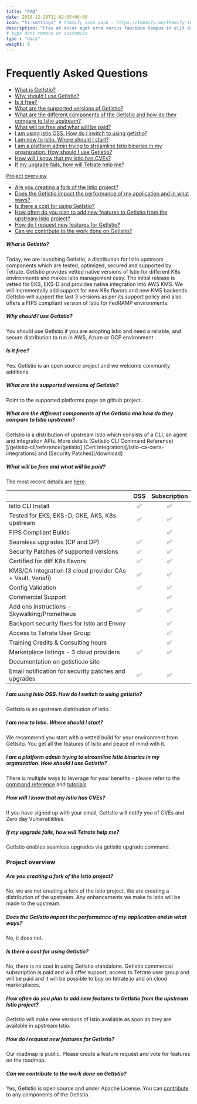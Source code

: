 ```yaml
---
title: "FAQ"
date: 2018-12-28T11:02:05+06:00
icon: "ti-settings" # themify icon pack : https://themify.me/themify-icons
description: "Cras at dolor eget urna varius faucibus tempus in elit dolor sit amet."
# type dont remove or customize
type : "docs"
weight: 8
---
```

# Frequently Asked Questions


- [What is GetIstio?](#what-is-getistio)
- [Why should I use GetIstio?](#why-should-i-use-getistio)
- [Is it free?](#is-it-free)
- [What are the supported versions of GetIstio?](#what-are-the-supported-versions-of-getistio)
- [What are the different components of the GetIstio and how do they compare to Istio upstream?](#what-are-the-different-components-of-the-getistio-and-how-do-they-compare-to-istio-upstream)
- [What will be free and what will be paid?](#what-will-be-free-and-what-will-be-paid)
- [I am using Istio OSS. How do I switch to using getistio?](#i-am-using-istio-oss-how-do-i-switch-to-using-getistio)
- [I am new to Istio. Where should I start?](#i-am-new-to-istio-where-should-i-start)
- [I am a platform admin trying to streamline Istio binaries in my organization. How should I use GetIstio?](#i-am-a-platform-admin-trying-to-streamline-istio-binaries-in-my-organization-how-should-i-use-getistio)
- [How will I know that my Istio has CVEs?](#how-will-i-know-that-my-istio-has-cves)
- [If my upgrade fails, how will Tetrate help me?](#if-my-upgrade-fails-how-will-tetrate-help-me)


[Project overview](#project-overview)
- [Are you creating a fork of the Istio project?](#are-you-creating-a-fork-of-the-istio-project)
- [Does the GetIstio impact the performance of my application and in what ways?](#does-the-getistio-impact-the-performance-of-my-application-and-in-what-ways)
- [Is there a cost for using GetIstio?](#is-there-a-cost-for-using-getistio)
- [How often do you plan to add new features to GetIstio from the upstream Istio project?](#how-often-do-you-plan-to-add-new-features-to-getistio-from-the-upstream-istio-project)
- [How do I request new features for GetIstio?](#how-do-i-request-new-features-for-getistio)
- [Can we contribute to the work done on GetIstio?](#can-we-contribute-to-the-work-done-on-getistio)

##### What is GetIstio?
Today, we are launching GetIstio, a distribution for Istio upstream components which are tested, optimized, secured and supported by Tetrate. GetIstio provides vetted native versions of Istio for different K8s environments and makes Istio management easy.  The initial release is vetted for EKS, EKS-D and provides native integration into AWS KMS. We will incrementally add support for new K8s flavors and new KMS backends. GetIstio will support the last 3 versions as per its support policy and also offers a FIPS compliant version of Istio for FedRAMP environments.

##### Why should I use GetIstio?
You should use GetIstio if you are adopting Istio and need a reliable, and secure distribution to run in AWS, Azure or GCP environment 

##### Is it free?
Yes. GetIstio is an open source project and we welcome community additions. 

##### What are the supported versions of GetIstio?
Point to the supported platforms page on github project.

##### What are the different components of the GetIstio and how do they compare to Istio upstream?
GetIstio is a distribution of upstream Istio which consists of a CLI, an agent and integration APIs.
More details (GetIstio CLI Command Reference)[/getistio-cli/reference/getistio] (Cert Integration)[/istio-ca-certs-integrations] and (Security Patches)[/download]

##### What will be free and what will be paid?
The most recent details are [here](https://www.tetrate.io/getistio).

|                                                                       | OSS | Subscription |
|-----------------------------------------------------------------------|:---:|:------------:|
|                           Istio CLI Install                           |  ✅  |       ✅      |
|             Tested for EKS, EKS-D, GKE, AKS, K8s upstream             |  ✅  |       ✅      |
|                         FIPS Compliant Builds                         |     |       ✅      |
|                     Seamless upgrades (CP and DP)                     |  ✅  |       ✅      |
|                 Security Patches of supported versions                |  ✅  |       ✅      |
|                     Certified for diff K8s flavors                    |  ✅  |       ✅      |
|       KMS/CA Integration (3 cloud provider CAs + Vault, Venafi)       |  ✅  |       ✅      |
|                           Config Validation                           |  ✅  |       ✅      |
|                           Commercial Support                          |     |       ✅      |
|              Add ons instructions - Skywalking/Prometheus             |  ✅  |       ✅      |
|              Backport security fixes for Istio and Envoy              |     |       ✅      |
|                      Access to Tetrate User Group                     |     |       ✅      |
|                  Training Credits & Consulting hours                  |     |       ✅      |
|                Marketplace listings - 3 cloud providers               |  ✅  |       ✅      |
|                   Documentation on getistio.io site                   |     |              |
|                  Email notification for security patches and upgrades |  ✅  |       ✅      |

##### I am using Istio OSS. How do I switch to using getistio?
GetIstio is an upstream distribution of Istio.      

##### I am new to Istio. Where should I start?
We recommend you start with a vetted build for your environment from GetIsito. You get all the features of Isito and peace of mind with it.

##### I am a platform admin trying to streamline Istio binaries in my organization. How should I use GetIstio?
There is multiple ways to leverage for your benefits - please refer to the [command reference](/getistio-cli/reference/getistio) and [tutorials](/istio-tutorials)

##### How will I know that my Istio has CVEs?
If you have signed up with your email, GetIstio will notify you of CVEs and Zero day Vulnerabilities.

##### If my upgrade fails, how will Tetrate help me?
GetIstio enables seamless upgrades via getistio upgrade command. 

### Project overview

#####  Are you creating a fork of the Istio project?
No, we are not creating a fork of the Istio project. We are creating a distribution of the upstream. Any enhancements we make to Istio will be made to the upstream.

##### Does the GetIstio impact the performance of my application and in what ways?
No, it does not. 

##### Is there a cost for using GetIstio?
No, there is no cost in using GetIstio standalone. GetIstio commercial subscription is paid and will offer support, access to Tetrate user group and will be paid and it will be possible to buy on tetrate.io and on cloud marketplaces.

##### How often do you plan to add new features to GetIstio from the upstream Istio project?
GetIstio will make new versions of Istio available as soon as they are available in upstream Istio.

##### How do I request new features for GetIstio?
Our roadmap is public. Please create a feature request and vote for features on the roadmap.

##### Can we contribute to the work done on GetIstio?
Yes, GetIstio is open source and under Apache License. You can [contribute](/community/building-and-testing) to any components of the GetIstio.
